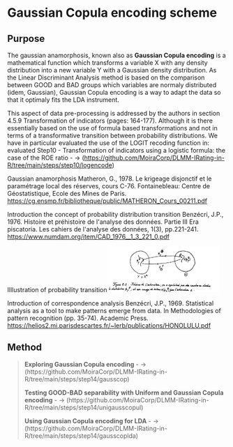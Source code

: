 #  Gaussian Copula encoding scheme

## Purpose


The gaussian anamorphosis, known also as **Gaussian Copula encoding** is a mathematical function which transforms a variable X with any density distribution into a new variable Y with a Gaussian density distribution. As the Linear Discriminant Analysis method is based on the comparison between GOOD and BAD groups which variables are normaly distributed (idem, Gaussian), Gaussian Copula encoding is a way to adapt the data so that it optimaly fits the LDA instrument. 

This aspect of data pre-processing is addressed by the authors in section 4.5.9 Transformation of indicators (pages: 164-177). Although it is there essentially based on the use of formula based transformations and not in terms of a transformative transition between probability distributions.
We have in particular evaluated the use of the LOGIT recoding function in: evaluated Step10 - Transformation of indicators using a logistic formula: the case of the ROE ratio - -> (https://github.com/MoiraCorp/DLMM-IRating-in-R/tree/main/steps/step10/logencode)

Gaussian anamorphosis
Matheron, G., 1978. Le krigeage disjonctif et le paramétrage local des réserves, cours C-76. Fontainebleau: Centre de Géostatistique, Ecole des Mines de Paris.
https://cg.ensmp.fr/bibliotheque/public/MATHERON_Cours_00211.pdf

Introduction the concept of probability distribution transition
Benzécri, J.P., 1976. Histoire et préhistoire de l'analyse des données. Partie III Era piscatoria. Les cahiers de l'analyse des données, 1(3), pp.221-241.
https://www.numdam.org/item/CAD_1976__1_3_221_0.pdf

Illlustration of probability transition
<img src="./assets/Benzecri_Transition proba_01.jpg" alt="drawing" width="50%"/>

Introduction of correspondence analysis
Benzécri, J.P., 1969. Statistical analysis as a tool to make patterns emerge from data. In Methodologies of pattern recognition (pp. 35-74). Academic Press.
https://helios2.mi.parisdescartes.fr/~lerb/publications/HONOLULU.pdf

## Method

> <p><strong>Exploring Gaussian Copula encoding</strong> - -> (https://github.com/MoiraCorp/DLMM-IRating-in-R/tree/main/steps/step14/gausscop)</p>
> <p><strong>Testing GOOD-BAD separability with Uniform and Gaussian Copula encoding</strong> - -> (https://github.com/MoiraCorp/DLMM-IRating-in-R/tree/main/steps/step14/unigausscopul)</p>
> <p><strong>Using Gaussian Copula encoding for LDA</strong> - -> (https://github.com/MoiraCorp/DLMM-IRating-in-R/tree/main/steps/step14/gausscoplda)</p>
